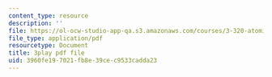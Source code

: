 ```yaml
---
content_type: resource
description: ''
file: https://ol-ocw-studio-app-qa.s3.amazonaws.com/courses/3-320-atomistic-computer-modeling-of-materials-sma-5107-spring-2005/3960fe197021fb8e39cec9533cadda23_3HXG1kxmYVs.pdf
file_type: application/pdf
resourcetype: Document
title: 3play pdf file
uid: 3960fe19-7021-fb8e-39ce-c9533cadda23
---
```


